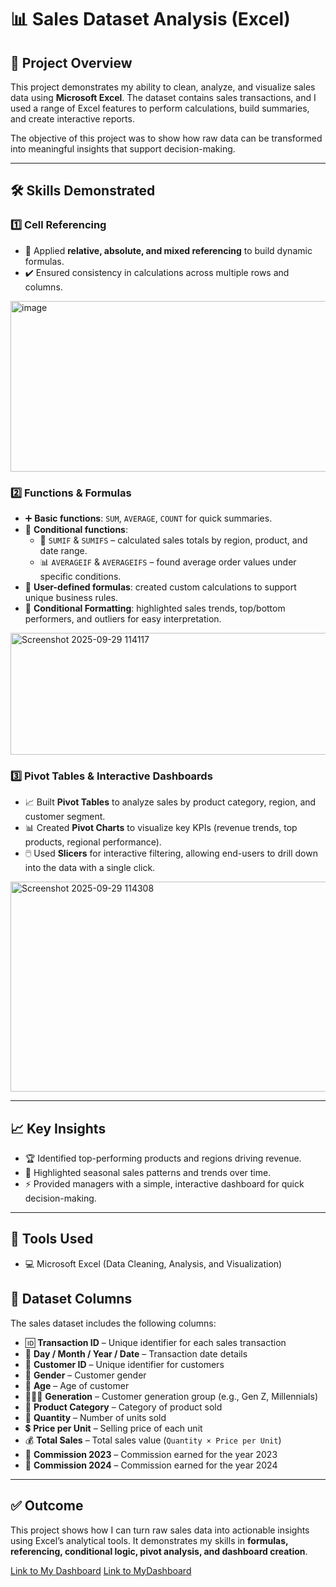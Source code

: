 # 📊 Sales Dataset Analysis (Excel)

## 🔎 Project Overview
This project demonstrates my ability to clean, analyze, and visualize sales data using **Microsoft Excel**. The dataset contains sales transactions, and I used a range of Excel features to perform calculations, build summaries, and create interactive reports.  

The objective of this project was to show how raw data can be transformed into meaningful insights that support decision-making.  

---

## 🛠️ Skills Demonstrated

### 1️⃣ Cell Referencing
- 🔗 Applied **relative, absolute, and mixed referencing** to build dynamic formulas.  
- ✔️ Ensured consistency in calculations across multiple rows and columns.  
<img width="1527" height="273" alt="image" src="https://github.com/user-attachments/assets/420b5511-6622-48db-819a-a8a7605eee9a" />


### 2️⃣ Functions & Formulas
- ➕ **Basic functions**: `SUM`, `AVERAGE`, `COUNT` for quick summaries.  
- 🎯 **Conditional functions**:  
  - 📌 `SUMIF` & `SUMIFS` – calculated sales totals by region, product, and date range.  
  - 📊 `AVERAGEIF` & `AVERAGEIFS` – found average order values under specific conditions.  
- 🧮 **User-defined formulas**: created custom calculations to support unique business rules.  
- 🎨 **Conditional Formatting**: highlighted sales trends, top/bottom performers, and outliers for easy interpretation.  
<img width="545" height="195" alt="Screenshot 2025-09-29 114117" src="https://github.com/user-attachments/assets/6201bfb4-55c0-4caa-827a-294ce9d11774" />

### 3️⃣ Pivot Tables & Interactive Dashboards
- 📈 Built **Pivot Tables** to analyze sales by product category, region, and customer segment.  
- 📊 Created **Pivot Charts** to visualize key KPIs (revenue trends, top products, regional performance).  
- 🖱️ Used **Slicers** for interactive filtering, allowing end-users to drill down into the data with a single click.  
<img width="514" height="336" alt="Screenshot 2025-09-29 114308" src="https://github.com/user-attachments/assets/2ff760af-537e-481b-9e15-ff5683332f38" />

---

## 📈 Key Insights
- 🏆 Identified top-performing products and regions driving revenue.  
- 📅 Highlighted seasonal sales patterns and trends over time.  
- ⚡ Provided managers with a simple, interactive dashboard for quick decision-making.  

---

## 🧰 Tools Used
- 💻 Microsoft Excel (Data Cleaning, Analysis, and Visualization)  
## 📂 Dataset Columns

The sales dataset includes the following columns:

- 🆔 **Transaction ID** – Unique identifier for each sales transaction  
- 📅 **Day / Month / Year / Date** – Transaction date details  
- 🙍 **Customer ID** – Unique identifier for customers  
- 🚻 **Gender** – Customer gender  
- 🎂 **Age** – Age of customer  
- 👨‍👩‍👧 **Generation** – Customer generation group (e.g., Gen Z, Millennials)  
- 🛒 **Product Category** – Category of product sold  
- 🔢 **Quantity** – Number of units sold  
- 💲 **Price per Unit** – Selling price of each unit  
- 💰 **Total Sales** – Total sales value (`Quantity × Price per Unit`)  
- 🏦 **Commission 2023** – Commission earned for the year 2023  
- 🏦 **Commission 2024** – Commission earned for the year 2024  

---

## ✅ Outcome
This project shows how I can turn raw sales data into actionable insights using Excel’s analytical tools. It demonstrates my skills in **formulas, referencing, conditional logic, pivot analysis, and dashboard creation**.  

[Link to My Dashboard](https://public.tableau.com/views/EMSIDashboard_17562212262760/Dashboard1?:language=en-GB&:sid=&:redirect=auth&:display_count=n&:origin=viz_share_link)
[Link to MyDashboard](https://app.powerbi.com/view?r=eyJrIjoiYWI2OWNmOGQtZDdkNi00YWNmLWFlMGUtYjgzNzcyZjZhYjEzIiwidCI6IjNlYTdjMTI4LWM2MDEtNDQ3OS1hMDAzLWUxNGQwMGMwYjVjYiJ9)
